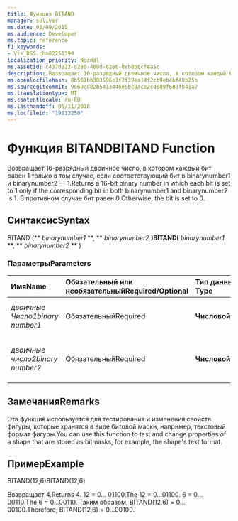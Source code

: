 ```yaml
---
title: Функция BITAND
manager: soliver
ms.date: 03/09/2015
ms.audience: Developer
ms.topic: reference
f1_keywords:
- Vis_DSS.chm82251398
localization_priority: Normal
ms.assetid: c437de23-d2e0-469d-62e6-8eb8b8cfea5c
description: Возвращает 16-разрядный двоичное число, в котором каждый бит равен 1 только в том случае, если соответствующий бит в binarynumber1 и binarynumber2 — 1. В противном случае бит равен 0.
ms.openlocfilehash: 0b501bb383596e3f2f39ea14f2cb9eb4bf40b25b
ms.sourcegitcommit: 9d60cd82b5413446e5bc8ace2cd689f683fb41a7
ms.translationtype: MT
ms.contentlocale: ru-RU
ms.lasthandoff: 06/11/2018
ms.locfileid: "19813250"
---
```

# <a name="bitand-function"></a><span data-ttu-id="90eb7-104">Функция BITAND</span><span class="sxs-lookup"><span data-stu-id="90eb7-104">BITAND Function</span></span>

<span data-ttu-id="90eb7-105">Возвращает 16-разрядный двоичное число, в котором каждый бит равен 1 только в том случае, если соответствующий бит в binarynumber1 и binarynumber2 — 1.</span><span class="sxs-lookup"><span data-stu-id="90eb7-105">Returns a 16-bit binary number in which each bit is set to 1 only if the corresponding bit in both binarynumber1 and binarynumber2 is 1.</span></span> <span data-ttu-id="90eb7-106">В противном случае бит равен 0.</span><span class="sxs-lookup"><span data-stu-id="90eb7-106">Otherwise, the bit is set to 0.</span></span> 
  
## <a name="syntax"></a><span data-ttu-id="90eb7-107">Синтаксис</span><span class="sxs-lookup"><span data-stu-id="90eb7-107">Syntax</span></span>

<span data-ttu-id="90eb7-108">BITAND (** *binarynumber1* **, ** *binarynumber2* **)</span><span class="sxs-lookup"><span data-stu-id="90eb7-108">BITAND(** *binarynumber1* **, ** *binarynumber2* ** )</span></span> 
  
### <a name="parameters"></a><span data-ttu-id="90eb7-109">Параметры</span><span class="sxs-lookup"><span data-stu-id="90eb7-109">Parameters</span></span>

|<span data-ttu-id="90eb7-110">**Имя**</span><span class="sxs-lookup"><span data-stu-id="90eb7-110">**Name**</span></span>|<span data-ttu-id="90eb7-111">**Обязательный или необязательный**</span><span class="sxs-lookup"><span data-stu-id="90eb7-111">**Required/Optional**</span></span>|<span data-ttu-id="90eb7-112">**Тип данных**</span><span class="sxs-lookup"><span data-stu-id="90eb7-112">**Data Type**</span></span>|<span data-ttu-id="90eb7-113">**Описание**</span><span class="sxs-lookup"><span data-stu-id="90eb7-113">**Description**</span></span>|
|:-----|:-----|:-----|:-----|
| <span data-ttu-id="90eb7-114">_двоичные Число1_</span><span class="sxs-lookup"><span data-stu-id="90eb7-114">_binary number1_</span></span> <br/> |<span data-ttu-id="90eb7-115">Обязательный</span><span class="sxs-lookup"><span data-stu-id="90eb7-115">Required</span></span>  <br/> |<span data-ttu-id="90eb7-116">**Числовой**</span><span class="sxs-lookup"><span data-stu-id="90eb7-116">**Numeric**</span></span> <br/> |<span data-ttu-id="90eb7-117">Первый номер двоичные 16-разрядной.</span><span class="sxs-lookup"><span data-stu-id="90eb7-117">The first 16-bit binary number.</span></span>  <br/> |
| <span data-ttu-id="90eb7-118">_двоичные число2_</span><span class="sxs-lookup"><span data-stu-id="90eb7-118">_binary number2_</span></span> <br/> |<span data-ttu-id="90eb7-119">Обязательный</span><span class="sxs-lookup"><span data-stu-id="90eb7-119">Required</span></span>  <br/> |<span data-ttu-id="90eb7-120">**Числовой**</span><span class="sxs-lookup"><span data-stu-id="90eb7-120">**Numeric**</span></span> <br/> |<span data-ttu-id="90eb7-121">Второй 16-разрядное число двоичные.</span><span class="sxs-lookup"><span data-stu-id="90eb7-121">The second 16-bit binary number.</span></span>  <br/> |
   
## <a name="remarks"></a><span data-ttu-id="90eb7-122">Замечания</span><span class="sxs-lookup"><span data-stu-id="90eb7-122">Remarks</span></span>

<span data-ttu-id="90eb7-123">Эта функция используется для тестирования и изменения свойств фигуры, которые хранятся в виде битовой маски, например, текстовый формат фигуры.</span><span class="sxs-lookup"><span data-stu-id="90eb7-123">You can use this function to test and change properties of a shape that are stored as bitmasks, for example, the shape's text format.</span></span>
  
## <a name="example"></a><span data-ttu-id="90eb7-124">Пример</span><span class="sxs-lookup"><span data-stu-id="90eb7-124">Example</span></span>

<span data-ttu-id="90eb7-125">BITAND(12,6)</span><span class="sxs-lookup"><span data-stu-id="90eb7-125">BITAND(12,6)</span></span>
  
<span data-ttu-id="90eb7-126">Возвращает 4.</span><span class="sxs-lookup"><span data-stu-id="90eb7-126">Returns 4.</span></span> <span data-ttu-id="90eb7-127">12 = 0... 01100.</span><span class="sxs-lookup"><span data-stu-id="90eb7-127">The 12 = 0...01100.</span></span> <span data-ttu-id="90eb7-128">6 = 0... 00110.</span><span class="sxs-lookup"><span data-stu-id="90eb7-128">The 6 = 0...00110.</span></span> <span data-ttu-id="90eb7-129">Таким образом, BITAND(12,6) = 0... 00100.</span><span class="sxs-lookup"><span data-stu-id="90eb7-129">Therefore, BITAND(12,6) = 0...00100.</span></span>
  

